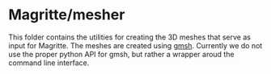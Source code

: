 # Magritte/mesher

This folder contains the utilities for creating the 3D meshes that serve as input for Magritte.
The meshes are created using [gmsh](http://gmsh.info/).
Currently we do not use the proper python API for gmsh, but rather a wrapper aroud the command line interface.